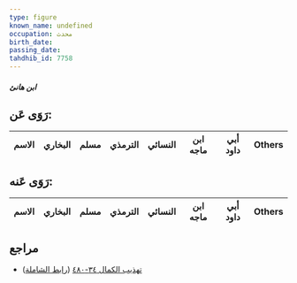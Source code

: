 ```yaml
---
type: figure
known_name: undefined
occupation: محدث
birth_date:
passing_date:
tahdhib_id: 7758
---
```

##### ابن هانئ

## رَوَى عَن:
| الاسم | البخاري | مسلم | الترمذي | النسائي | ابن ماجه | أبي داود | Others |
| ----- | ------- | ---- | ------- | ------- | -------- | -------- | ------ |
## رَوَى عَنه:
| الاسم | البخاري | مسلم | الترمذي | النسائي | ابن ماجه | أبي داود | Others |
| ----- | ------- | ---- | ------- | ------- | -------- | -------- | ------ |
## مراجع
- [تهذيب الكمال ٣٤-٤٨٠](obsidian://open?vault=Tahdhib-al-Kamal&file=Figures/٧٧٥٨-ابن%20هانئ) ([رابط الشاملة](https://shamela.ws/book/3722/18597))